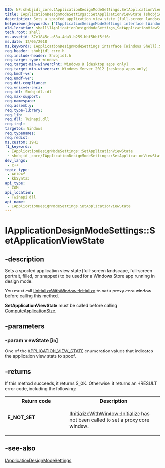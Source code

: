 ```yaml
---
UID: NF:shobjidl_core.IApplicationDesignModeSettings.SetApplicationViewState
title: IApplicationDesignModeSettings::SetApplicationViewState (shobjidl_core.h)
description: Sets a spoofed application view state (full-screen landscape, full-screen portrait, filled, or snapped) to be used for a Windows Store app running in design mode.
helpviewer_keywords: ["IApplicationDesignModeSettings interface [Windows Shell]","SetApplicationViewState method","IApplicationDesignModeSettings.SetApplicationViewState","IApplicationDesignModeSettings::SetApplicationViewState","SetApplicationViewState","SetApplicationViewState method [Windows Shell]","SetApplicationViewState method [Windows Shell]","IApplicationDesignModeSettings interface","shell.IApplicationDesignModeSettings_SetApplicationViewState","shobjidl_core/IApplicationDesignModeSettings::SetApplicationViewState"]
old-location: shell\IApplicationDesignModeSettings_SetApplicationViewState.htm
tech.root: shell
ms.assetid: 37e1845c-a58a-4da3-b259-bbf5bbf5ff6d
ms.date: 12/05/2018
ms.keywords: IApplicationDesignModeSettings interface [Windows Shell],SetApplicationViewState method, IApplicationDesignModeSettings.SetApplicationViewState, IApplicationDesignModeSettings::SetApplicationViewState, SetApplicationViewState, SetApplicationViewState method [Windows Shell], SetApplicationViewState method [Windows Shell],IApplicationDesignModeSettings interface, shell.IApplicationDesignModeSettings_SetApplicationViewState, shobjidl_core/IApplicationDesignModeSettings::SetApplicationViewState
req.header: shobjidl_core.h
req.include-header: Shobjidl.h
req.target-type: Windows
req.target-min-winverclnt: Windows 8 [desktop apps only]
req.target-min-winversvr: Windows Server 2012 [desktop apps only]
req.kmdf-ver: 
req.umdf-ver: 
req.ddi-compliance: 
req.unicode-ansi: 
req.idl: Shobjidl.idl
req.max-support: 
req.namespace: 
req.assembly: 
req.type-library: 
req.lib: 
req.dll: Twinapi.dll
req.irql: 
targetos: Windows
req.typenames: 
req.redist: 
ms.custom: 19H1
f1_keywords:
 - IApplicationDesignModeSettings::SetApplicationViewState
 - shobjidl_core/IApplicationDesignModeSettings::SetApplicationViewState
dev_langs:
 - c++
topic_type:
 - APIRef
 - kbSyntax
api_type:
 - COM
api_location:
 - Twinapi.dll
api_name:
 - IApplicationDesignModeSettings.SetApplicationViewState
---
```


# IApplicationDesignModeSettings::SetApplicationViewState


## -description

Sets a spoofed application view state (full-screen landscape, full-screen portrait, filled, or snapped) to be used for a Windows Store app running in design mode.

You must call <a href="/windows/desktop/api/shobjidl_core/nf-shobjidl_core-iinitializewithwindow-initialize">IInitializeWithWindow::Initialize</a> to set a proxy core window before calling this method.

<b>SetApplicationViewState</b> must be called before calling <a href="/windows/desktop/api/shobjidl_core/nf-shobjidl_core-iapplicationdesignmodesettings-computeapplicationsize">ComputeApplicationSize</a>.

## -parameters

### -param viewState [in]

One of the <a href="/windows/desktop/api/shobjidl_core/ne-shobjidl_core-application_view_state">APPLICATION_VIEW_STATE</a> enumeration values that indicates the application view state to spoof.

## -returns

If this method succeeds, it returns S_OK. Otherwise, it returns an HRESULT error code, including the following:

<table>
<tr>
<th>Return code</th>
<th>Description</th>
</tr>
<tr>
<td width="40%">
<dl>
<dt><b>E_NOT_SET</b></dt>
</dl>
</td>
<td width="60%">

<a href="/windows/desktop/api/shobjidl_core/nf-shobjidl_core-iinitializewithwindow-initialize">IInitializeWithWindow::Initialize</a> has not been called to set a proxy core window.

</td>
</tr>
</table>

## -see-also

<a href="/windows/desktop/api/shobjidl_core/nn-shobjidl_core-iapplicationdesignmodesettings">IApplicationDesignModeSettings</a>